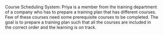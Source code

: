 Course Scheduling System: Priya is a member from the training department of a company who has to prepare a training plan that has different courses. Few of these courses need some prerequisite courses to be completed. The goal is to prepare a training plan such that all the courses are included in the correct order and the learning is on track.
